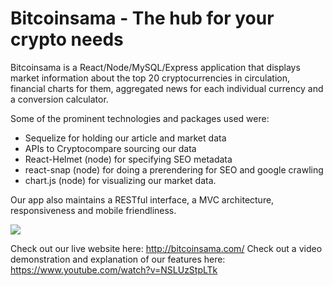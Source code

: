 # Bitcoinsama - The hub for your crypto needs

Bitcoinsama is a React/Node/MySQL/Express application that displays market information about the top 20 cryptocurrencies in circulation, financial charts for them, aggregated news for each individual currency and a conversion calculator. 

Some of the prominent technologies and packages used were:
* Sequelize for holding our article and market data
* APIs to Cryptocompare sourcing our data
* React-Helmet (node) for specifying SEO metadata
* react-snap (node) for doing a prerendering for SEO and google crawling
* chart.js (node) for visualizing our market data. 

Our app also maintains a RESTful interface, a MVC architecture, responsiveness and mobile friendliness. 

<img src=/bitcoinsama.gif></img>

Check out our live website here: http://bitcoinsama.com/
Check out a video demonstration and explanation of our features here: https://www.youtube.com/watch?v=NSLUzStpLTk
